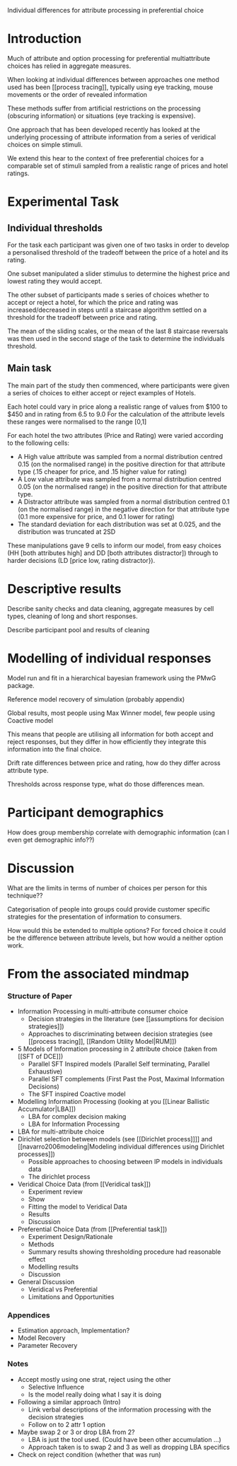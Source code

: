 Individual differences for attribute processing in preferential choice

# Introduction

Much of attribute and option processing for preferential multiattribute choices has relied in aggregate measures.

When looking at individual differences between approaches one method used has been [[process tracing]], typically using eye tracking, mouse movements or the order of revealed information

These methods suffer from artificial restrictions on the processing (obscuring information) or situations (eye tracking is expensive).

One approach that has been developed recently has looked at the underlying processing of attribute information from a series of veridical choices on simple stimuli.

We extend this hear to the context of free preferential choices for a comparable set of stimuli sampled from a realistic range of prices and hotel ratings.

# Experimental Task

## Individual thresholds

For the task each participant was given one of two tasks in order to develop a personalised threshold of the tradeoff between the price of a hotel and its rating.

One subset manipulated a slider stimulus to determine the highest price and lowest rating they would accept.

The other subset of participants made s series of choices whether to accept or reject a hotel, for which the price and rating was increased/decreased in steps until a staircase algorithm settled on a threshold for the tradeoff between price and rating.

The mean of the sliding scales, or the mean of the last 8 staircase reversals was then used in the second stage of the task to determine the individuals threshold.

## Main task

The main part of the study then commenced, where participants were given a series of choices to either accept or reject examples of Hotels.

Each hotel could vary in price along a realistic range of values from $100 to $450 and in rating from 6.5 to 9.0
For the calculation of the attribute levels these ranges were normalised to the range [0,1]

For each hotel the two attributes (Price and Rating) were varied according to the following cells:

* A High value attribute was sampled from a normal distribution centred 0.15 (on the normalised range) in the positive direction for that attribute type (.15 cheaper for price, and .15 higher value for rating)
* A Low value attribute was sampled from a normal distribution centred 0.05 (on the normalised range) in the positive direction for that attribute type.
* A Distractor attribute was sampled from a normal distribution centred 0.1 (on the normalised range) in the negative direction for that attribute type (0.1 more expensive for price, and 0.1 lower for rating)
* The standard deviation for each distribution was set at 0.025, and the distribution was truncated at 2SD

These manipulations gave 9 cells to inform our model, from easy choices (HH [both attributes high] and DD [both attributes distractor]) through to harder decisions (LD [price low, rating distractor}).

# Descriptive results

Describe sanity checks and data cleaning, aggregate measures by cell types, cleaning of long and short responses.

Describe participant pool and results of cleaning


# Modelling of individual responses

Model run and fit in a hierarchical bayesian framework using the PMwG package.

Reference model recovery of simulation (probably appendix)

Global results, most people using Max Winner model, few people using Coactive model

This means that people are utilising all information for both accept and reject responses, but they differ in how efficiently they integrate this information into the final choice.

Drift rate differences between price and rating, how do they differ across attribute type.

Thresholds across response type, what do those differences mean.


# Participant demographics

How does group membership correlate with demographic information (can I even get demographic info??)


# Discussion

What are the limits in terms of number of choices per person for this technique??

Categorisation of people into groups could provide customer specific strategies for the presentation of information to consumers.

How would this be extended to multiple options? For forced choice it could be the difference between attribute levels, but how would a neither option work.


# From the associated mindmap

### Structure of Paper
- Information Processing in multi-attribute consumer choice
  - Decision strategies in the literature (see [[assumptions for decision strategies]])
  - Approaches to discriminating between decision strategies (see [[process tracing]], [[Random Utility Model|RUM]])
- 5 Models of Information processing in 2 attribute choice (taken from [[SFT of DCE]])
  - Parallel SFT Inspired models (Parallel Self terminating, Parallel Exhaustive)
  - Parallel SFT complements (First Past the Post, Maximal Information Decisions)
  - The SFT inspired Coactive model
- Modelling Information Processing (looking at you [[Linear Ballistic Accumulator|LBA]])
  - LBA for complex decision making
  - LBA for Information Processing
- LBA for multi-attribute choice
- Dirichlet selection between models (see [[Dirichlet process]]]] and [[navarro2006modeling|Modeling individual differences using Dirichlet processes]])
  - Possible approaches to choosing between IP models in individuals data
  - The dirichlet process
- Veridical Choice Data (from [[Veridical task]])
  - Experiment review
  - Show
  - Fitting the model to Veridical Data
  - Results
  - Discussion
- Preferential Choice Data (from [[Preferential task]])
  - Experiment Design/Rationale
  - Methods
  - Summary results showing thresholding procedure had reasonable effect
  - Modelling results
  - Discussion
- General Discussion
  - Veridical vs Preferential
  - Limitations and Opportunities

### Appendices
- Estimation approach, Implementation?
- Model Recovery
- Parameter Recovery
### Notes
- Accept mostly using one strat, reject using the other
  - Selective Influence
  - Is the model really doing what I say it is doing
- Following a similar approach (Intro)
  - Link verbal descriptions of the information processing with the decision strategies
  - Follow on to 2 attr 1 option
- Maybe swap 2 or 3  or drop LBA from 2?
  - LBA is just the tool used. (Could have been other accumulation ...)
  - Approach taken is to swap 2 and 3 as well as dropping LBA specifics
- Check on reject condition (whether that was run)